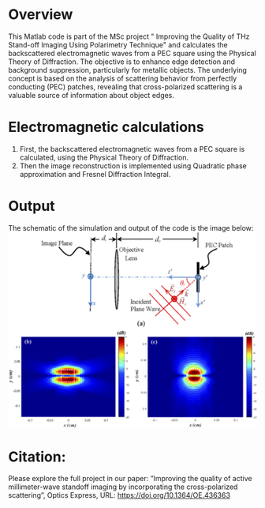 # Overview

 This Matlab code is part of the MSc project " Improving the Quality of THz Stand-off Imaging Using Polarimetry Technique" and calculates the backscattered electromagnetic waves from a PEC square
 using the Physical Theory of Diffraction. 
 The objective is to enhance edge detection and background suppression, particularly for metallic objects. The underlying concept is based on the analysis of scattering behavior from perfectly conducting (PEC) patches, revealing that cross-polarized scattering is a valuable source of information about object edges.
 # Electromagnetic calculations
 1. First, the backscattered electromagnetic waves from a PEC square is calculated, using the Physical Theory of Diffraction.
 2. Then the image reconstruction is implemented using Quadratic phase approximation and Fresnel Diffraction Integral.

# Output
The schematic of the simulation and output of the code is the image below:
![ ](Output.jpg)
# Citation:
Please explore the full project in our paper:
”Improving the quality of active millimeter-wave standoff imaging by
incorporating the cross-polarized scattering”, Optics Express, URL:
https://doi.org/10.1364/OE.436363
